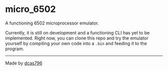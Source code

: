 # micro_6502

A functioning 6502 microprocessor emulator.

Currently, it is still on development and a functioning CLI has yet to be implemented. 
Right now, you can clone this repo and try the emulator yourself by compiling your own code into a `.bin`
and feeding it to the program.

---
Made by [dcas796](https://dcas796.github.com/)
